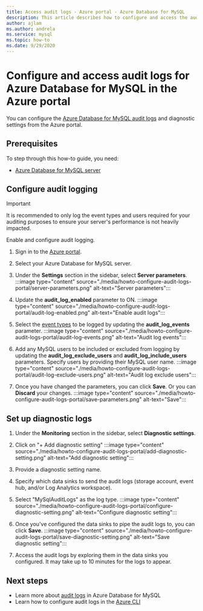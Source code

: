 ```yaml
---
title: Access audit logs - Azure portal - Azure Database for MySQL
description: This article describes how to configure and access the audit logs in Azure Database for MySQL from the Azure portal.
author: ajlam
ms.author: andrela
ms.service: mysql
ms.topic: how-to
ms.date: 9/29/2020
---
```


# Configure and access audit logs for Azure Database for MySQL in the Azure portal

You can configure the [Azure Database for MySQL audit logs](concepts-audit-logs.md) and diagnostic settings from the Azure portal.

## Prerequisites

To step through this how-to guide, you need:

- [Azure Database for MySQL server](quickstart-create-mysql-server-database-using-azure-portal.md)

## Configure audit logging

>[!IMPORTANT]
> It is recommended to only log the event types and users required for your auditing purposes to ensure your server's performance is not heavily impacted.

Enable and configure audit logging.

1. Sign in to the [Azure portal](https://portal.azure.com/).

1. Select your Azure Database for MySQL server.

1. Under the **Settings** section in the sidebar, select **Server parameters**.
    :::image type="content" source="./media/howto-configure-audit-logs-portal/server-parameters.png" alt-text="Server parameters":::

1. Update the **audit_log_enabled** parameter to ON.
    :::image type="content" source="./media/howto-configure-audit-logs-portal/audit-log-enabled.png" alt-text="Enable audit logs":::

1. Select the [event types](concepts-audit-logs.md#configure-audit-logging) to be logged by updating the **audit_log_events** parameter.
    :::image type="content" source="./media/howto-configure-audit-logs-portal/audit-log-events.png" alt-text="Audit log events":::

1. Add any MySQL users to be included or excluded from logging by updating the **audit_log_exclude_users** and **audit_log_include_users** parameters. Specify users by providing their MySQL user name.
    :::image type="content" source="./media/howto-configure-audit-logs-portal/audit-log-exclude-users.png" alt-text="Audit log exclude users":::

1. Once you have changed the parameters, you can click **Save**. Or you can **Discard** your changes.
    :::image type="content" source="./media/howto-configure-audit-logs-portal/save-parameters.png" alt-text="Save":::

## Set up diagnostic logs

1. Under the **Monitoring** section in the sidebar, select **Diagnostic settings**.

1. Click on "+ Add diagnostic setting"
:::image type="content" source="./media/howto-configure-audit-logs-portal/add-diagnostic-setting.png" alt-text="Add diagnostic setting":::

1. Provide a diagnostic setting name.

1. Specify which data sinks to send the audit logs (storage account, event hub, and/or Log Analytics workspace).

1. Select "MySqlAuditLogs" as the log type.
:::image type="content" source="./media/howto-configure-audit-logs-portal/configure-diagnostic-setting.png" alt-text="Configure diagnostic setting":::

1. Once you've configured the data sinks to pipe the audit logs to, you can click **Save**.
:::image type="content" source="./media/howto-configure-audit-logs-portal/save-diagnostic-setting.png" alt-text="Save diagnostic setting":::

1. Access the audit logs by exploring them in the data sinks you configured. It may take up to 10 minutes for the logs to appear.

## Next steps

- Learn more about [audit logs](concepts-audit-logs.md) in Azure Database for MySQL
- Learn how to configure audit logs in the [Azure CLI](howto-configure-audit-logs-cli.md)